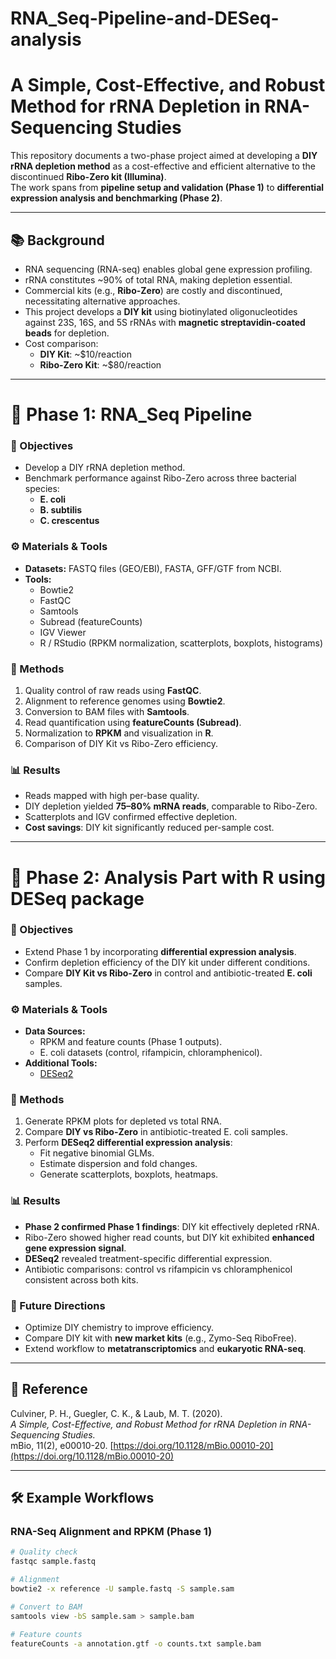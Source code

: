 # RNA_Seq-Pipeline-and-DESeq-analysis
# A Simple, Cost-Effective, and Robust Method for rRNA Depletion in RNA-Sequencing Studies

This repository documents a two-phase project aimed at developing a **DIY rRNA depletion method** as a cost-effective and efficient alternative to the discontinued **Ribo-Zero kit (Illumina)**.  
The work spans from **pipeline setup and validation (Phase 1)** to **differential expression analysis and benchmarking (Phase 2)**.

---

## 📚 Background
- RNA sequencing (RNA-seq) enables global gene expression profiling.  
- rRNA constitutes ~90% of total RNA, making depletion essential.  
- Commercial kits (e.g., **Ribo-Zero**) are costly and discontinued, necessitating alternative approaches.  
- This project develops a **DIY kit** using biotinylated oligonucleotides against 23S, 16S, and 5S rRNAs with **magnetic streptavidin-coated beads** for depletion.  
- Cost comparison:  
  - **DIY Kit**: ~$10/reaction  
  - **Ribo-Zero Kit**: ~$80/reaction  

---

# 🔬 Phase 1: RNA_Seq Pipeline 
### 🎯 Objectives
- Develop a DIY rRNA depletion method.  
- Benchmark performance against Ribo-Zero across three bacterial species:  
  - **E. coli**  
  - **B. subtilis**  
  - **C. crescentus**

### ⚙️ Materials & Tools
- **Datasets:** FASTQ files (GEO/EBI), FASTA, GFF/GTF from NCBI.  
- **Tools:**  
  - Bowtie2  
  - FastQC  
  - Samtools  
  - Subread (featureCounts)  
  - IGV Viewer  
  - R / RStudio (RPKM normalization, scatterplots, boxplots, histograms)  

### 🧪 Methods
1. Quality control of raw reads using **FastQC**.  
2. Alignment to reference genomes using **Bowtie2**.  
3. Conversion to BAM files with **Samtools**.  
4. Read quantification using **featureCounts (Subread)**.  
5. Normalization to **RPKM** and visualization in **R**.  
6. Comparison of DIY Kit vs Ribo-Zero efficiency.  

### 📊 Results
- Reads mapped with high per-base quality.  
- DIY depletion yielded **75–80% mRNA reads**, comparable to Ribo-Zero.  
- Scatterplots and IGV confirmed effective depletion.  
- **Cost savings**: DIY kit significantly reduced per-sample cost.  

---

# 🔬 Phase 2: Analysis Part with R using DESeq package
### 🎯 Objectives
- Extend Phase 1 by incorporating **differential expression analysis**.  
- Confirm depletion efficiency of the DIY kit under different conditions.  
- Compare **DIY Kit vs Ribo-Zero** in control and antibiotic-treated **E. coli** samples.  

### ⚙️ Materials & Tools
- **Data Sources:**  
  - RPKM and feature counts (Phase 1 outputs).  
  - E. coli datasets (control, rifampicin, chloramphenicol).  
- **Additional Tools:**  
  - [DESeq2](https://bioconductor.org/packages/release/bioc/html/DESeq2.html)  

### 🧪 Methods
1. Generate RPKM plots for depleted vs total RNA.  
2. Compare **DIY vs Ribo-Zero** in antibiotic-treated E. coli samples.  
3. Perform **DESeq2 differential expression analysis**:  
   - Fit negative binomial GLMs.  
   - Estimate dispersion and fold changes.  
   - Generate scatterplots, boxplots, heatmaps.  

### 📊 Results
- **Phase 2 confirmed Phase 1 findings**: DIY kit effectively depleted rRNA.  
- Ribo-Zero showed higher read counts, but DIY kit exhibited **enhanced gene expression signal**.  
- **DESeq2** revealed treatment-specific differential expression.  
- Antibiotic comparisons: control vs rifampicin vs chloramphenicol consistent across both kits.  

### 🔮 Future Directions
- Optimize DIY chemistry to improve efficiency.  
- Compare DIY kit with **new market kits** (e.g., Zymo-Seq RiboFree).  
- Extend workflow to **metatranscriptomics** and **eukaryotic RNA-seq**.  

 
---

## 📖 Reference
Culviner, P. H., Guegler, C. K., & Laub, M. T. (2020).  
*A Simple, Cost-Effective, and Robust Method for rRNA Depletion in RNA-Sequencing Studies.*  
mBio, 11(2), e00010-20. [https://doi.org/10.1128/mBio.00010-20](https://doi.org/10.1128/mBio.00010-20)

---

## 🛠️ Example Workflows

### RNA-Seq Alignment and RPKM (Phase 1)
```bash
# Quality check
fastqc sample.fastq

# Alignment
bowtie2 -x reference -U sample.fastq -S sample.sam

# Convert to BAM
samtools view -bS sample.sam > sample.bam

# Feature counts
featureCounts -a annotation.gtf -o counts.txt sample.bam


